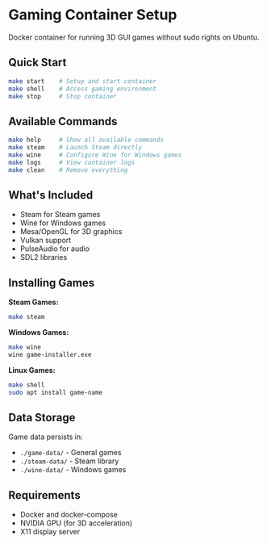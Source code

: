 # Gaming Container Setup

Docker container for running 3D GUI games without sudo rights on Ubuntu.

## Quick Start

```bash
make start    # Setup and start container
make shell    # Access gaming environment
make stop     # Stop container
```

## Available Commands

```bash
make help     # Show all available commands
make steam    # Launch Steam directly
make wine     # Configure Wine for Windows games
make logs     # View container logs
make clean    # Remove everything
```

## What's Included

- Steam for Steam games
- Wine for Windows games  
- Mesa/OpenGL for 3D graphics
- Vulkan support
- PulseAudio for audio
- SDL2 libraries

## Installing Games

**Steam Games:**
```bash
make steam
```

**Windows Games:**
```bash
make wine
wine game-installer.exe
```

**Linux Games:**
```bash
make shell
sudo apt install game-name
```

## Data Storage

Game data persists in:
- `./game-data/` - General games
- `./steam-data/` - Steam library
- `./wine-data/` - Windows games

## Requirements

- Docker and docker-compose
- NVIDIA GPU (for 3D acceleration)
- X11 display server